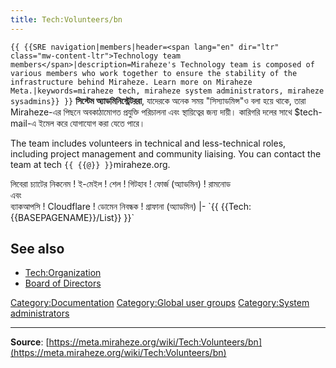 ```yaml
---
title: Tech:Volunteers/bn
---
```


 `{{ {{SRE navigation|members|header=<span lang="en" dir="ltr" class="mw-content-ltr">Technology team members</span>|description=Miraheze's Technology team is composed of various members who work together to ensure the stability of the infrastructure behind Miraheze. Learn more on Miraheze Meta.|keywords=miraheze tech, miraheze system administrators, miraheze sysadmins}} }}`
**সিস্টেম অ্যাডমিনিস্ট্রেটররা**, যাদেরকে অনেক সময় "সিস্যাডমিন্স"ও বলা হয়ে থাকে, তারা Miraheze-এর পিছনে অবকাঠামোগত প্রযুক্তি পরিচালনা এবং স্থায়িত্বের জন্য দায়ী। কারিগরি দলের সাথে $tech-mail-এ ইমেল করে যোগাযোগ করা যেতে পারে।

The team includes volunteers in technical and less-technical roles, including project management and community liaising. You can contact the team at tech `{{ {{@}} }}`miraheze.org.

<div style="width: 100%; overflow: auto;>
{| class="wikitable center"
|-
! class="unsortable"| [ `{{ {{fullurl:Tech:Volunteers/List|action=edit}} }}` +/-]
! নাম ও ভূমিকা
! [আইআরসি](https://meta.miraheze.org/wiki/Special:MyLanguage/IRC)তে <br /> লিবেরা চ্যাটের নিকনেম
! ই-মেইল
! শেল
! গিটহাব
! ফোর্জ (অ্যাডমিন)
! রামনোড <br />এবং <br /> ব্যাকআপসি
! Cloudflare
! ডোমেন নিবন্ধক
! গ্রাফানা (অ্যাডমিন)
|- `{{ {{Tech:{{BASEPAGENAME}}/List}} }}`

## See also
* [Tech:Organization](/tech-docs/techorganization)
* [Board of Directors](https://meta.miraheze.org/wiki/Board_of_Directors)

[Category:Documentation](https://meta.miraheze.org/wiki/Category:Documentation)
[Category:Global user groups](https://meta.miraheze.org/wiki/Category:Global_user_groups)
[Category:System administrators](https://meta.miraheze.org/wiki/Category:System_administrators)

----
**Source**: [https://meta.miraheze.org/wiki/Tech:Volunteers/bn](https://meta.miraheze.org/wiki/Tech:Volunteers/bn)
